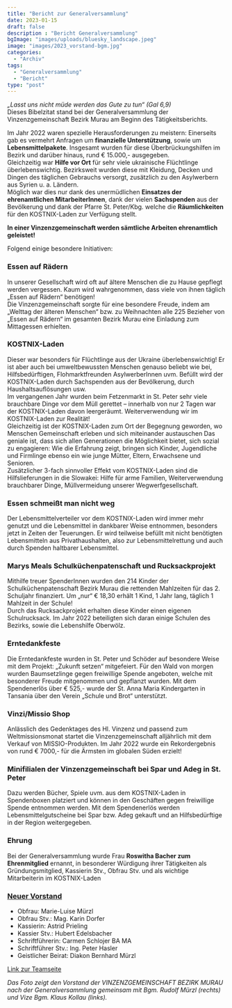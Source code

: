 ```yaml
---
title: "Bericht zur Generalversammlung"
date: 2023-01-15
draft: false
description : "Bericht Generalversammlung"
bgImage: "images/uploads/bluesky_landscape.jpeg"
image: "images/2023_vorstand-bgm.jpg"
categories: 
  - "Archiv"
tags:
  - "Generalversammlung"
  - "Bericht"
type: "post"
---
```

*„Lasst uns nicht müde werden das Gute zu tun“ (Gal 6,9)*  
Dieses Bibelzitat stand bei der Generalversammlung der Vinzenzgemeinschaft Bezirk Murau am Beginn des Tätigkeitsberichts.


<!--more-->
Im Jahr 2022 waren spezielle Herausforderungen zu meistern: Einerseits gab es vermehrt Anfragen um **finanzielle Unterstützung**, sowie um **Lebensmittelpakete**. Insgesamt wurden für diese Überbrückungshilfen im Bezirk und darüber hinaus, rund € 15.000,- ausgegeben.   
Gleichzeitig war **Hilfe vor Ort** für sehr viele ukrainische Flüchtlinge überlebenswichtig. Bezirksweit wurden diese mit Kleidung, Decken und Dingen des täglichen Gebrauchs versorgt, zusätzlich zu den Asylwerbern aus Syrien u. a. Ländern.   
Möglich war dies nur dank des unermüdlichen **Einsatzes der ehrenamtlichen MitarbeiterInnen**, dank der vielen **Sachspenden** aus der Bevölkerung und dank der Pfarre St. Peter/Kbg. welche die **Räumlichkeiten** für den KOSTNIX-Laden zur Verfügung stellt.  

**In einer Vinzenzgemeinschaft werden sämtliche Arbeiten ehrenamtlich geleistet!**

Folgend einige besondere Initiativen:

### Essen auf Rädern
In unserer Gesellschaft wird oft auf ältere Menschen die zu Hause gepflegt werden vergessen. Kaum wird wahrgenommen, dass viele von ihnen täglich „Essen auf Rädern“ benötigen!   
Die Vinzenzgemeinschaft sorgte für eine besondere Freude, indem am „Welttag der älteren Menschen“ bzw. zu Weihnachten alle 225 Bezieher von „Essen auf Rädern“ im gesamten Bezirk Murau eine Einladung zum Mittagessen erhielten.

### KOSTNIX-Laden
Dieser war besonders für Flüchtlinge aus der Ukraine überlebenswichtig! Er ist aber auch bei umweltbewussten Menschen genauso beliebt wie bei, Hilfsbedürftigen, Flohmarktfreunden AsylwerberInnen uvm. Befüllt wird der KOSTNIX-Laden durch Sachspenden aus der Bevölkerung, durch Haushaltsauflösungen usw.   
Im vergangenen Jahr wurden beim Fetzenmarkt in St. Peter sehr viele brauchbare Dinge vor dem Müll gerettet – innerhalb von nur 2 Tagen war der KOSTNIX-Laden davon leergeräumt. Weiterverwendung wir im KOSTNIX-Laden zur Realität!  
Gleichzeitig ist der KOSTNIX-Laden zum Ort der Begegnung geworden, wo Menschen Gemeinschaft erleben und sich miteinander austauschen Das geniale ist, dass sich allen Generationen die Möglichkeit bietet, sich sozial zu engagieren: Wie die Erfahrung zeigt, bringen sich Kinder, Jugendliche und Firmlinge ebenso ein wie junge Mütter, Eltern, Erwachsene und Senioren.  
Zusätzlicher 3-fach sinnvoller Effekt vom KOSTNIX-Laden sind die Hilfslieferungen in die Slowakei: Hilfe für arme Familien, Weiterverwendung brauchbarer Dinge, Müllvermeidung unserer Wegwerfgesellschaft.

### Essen schmeißt man nicht weg
Der Lebensmittelverteiler vor dem KOSTNIX-Laden wird immer mehr genutzt und die Lebensmittel in dankbarer Weise entnommen, besonders jetzt in Zeiten der Teuerungen.
Er wird teilweise befüllt mit nicht benötigten Lebensmitteln aus Privathaushalten, also zur Lebensmittelrettung und auch durch Spenden haltbarer Lebensmittel.

### Marys Meals Schulküchenpatenschaft und Rucksackprojekt
Mithilfe treuer SpenderInnen wurden den 214 Kinder der Schulküchenpatenschaft Bezirk Murau die rettenden Mahlzeiten für das 2. Schuljahr finanziert. Um „nur“ € 18,30 erhält 1 Kind, 1 Jahr lang, täglich 1 Mahlzeit in der Schule!   
Durch das Rucksackprojekt erhalten diese Kinder einen eigenen Schulrucksack. Im Jahr 2022 beteiligten sich daran einige Schulen des Bezirks, sowie die Lebenshilfe Oberwölz.

### Erntedankfeste 
Die Erntedankfeste wurden in St. Peter und Schöder auf besondere Weise mit dem Projekt: „Zukunft setzen“ mitgefeiert. Für den Wald von morgen wurden Baumsetzlinge gegen freiwillige Spende angeboten, welche mit besonderer Freude mitgenommen und gepflanzt wurden. Mit dem Spendenerlös über € 525,- wurde der St. Anna Maria Kindergarten in Tansania über den Verein „Schule und Brot“ unterstützt. 

### Vinzi/Missio Shop 
Anlässlich des Gedenktages des Hl. Vinzenz und passend zum Weltmissionsmonat startet die Vinzenzgemeinschaft alljährlich mit dem Verkauf von MISSIO-Produkten. Im Jahr 2022 wurde ein Rekordergebnis von rund € 7000,- für die Ärmsten im globalen Süden erzielt!

### Minifilialen der Vinzenzgemeinschaft bei Spar und Adeg in St. Peter
Dazu werden Bücher, Spiele uvm.  aus dem KOSTNIX-Laden in Spendenboxen platziert und können in den Geschäften gegen freiwillige Spende entnommen werden. 
Mit dem Spendenerlös werden Lebensmittelgutscheine bei Spar bzw. Adeg gekauft und an Hilfsbedürftige in der Region weitergegeben.

### Ehrung
Bei der Generalversammlung wurde Frau **Roswitha Bacher zum Ehrenmitglied** ernannt, in besonderer Würdigung ihrer Tätigkeiten als Gründungsmitglied, Kassierin Stv., Obfrau Stv. und als wichtige Mitarbeiterin im KOSTNIX-Laden 

### [Neuer Vorstand](https://www.vinzi-wuestenrose.at/blog/2023_vorstandneu/)
- Obfrau: Marie-Luise Mürzl
- Obfrau Stv.: Mag. Karin Dorfer
- Kassierin: Astrid Prieling
- Kassier Stv.: Hubert Edelsbacher
- Schriftführerin: Carmen Schlojer BA MA
- Schriftführer Stv.: Ing. Peter Hasler
- Geistlicher Beirat: Diakon Bernhard Mürzl 

[Link zur Teamseite](https://www.vinzi-wuestenrose.at/about/)


*Das Foto zeigt den Vorstand der VINZENZGEMEINSCHAFT BEZIRK MURAU nach der Generalversammlung gemeinsam mit Bgm. Rudolf Mürzl (rechts) und Vize Bgm. Klaus Kollau (links).*